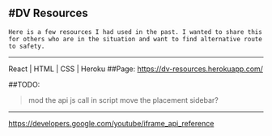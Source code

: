 #DV Resources 
-------------------------------------------------------------------------------------------------------------------------------------------------------------------------    

    Here is a few resources I had used in the past. I wanted to share this for others who are in the situation and want to find alternative route to safety.
-------------------------------------------------------------------------------------------------------------------------------------------------------------------------    
React | HTML | CSS | Heroku
##Page: 
https://dv-resources.herokuapp.com/ 

##TODO:
>mod the api js call in script
>move the placement
>sidebar? 
 -------
 https://developers.google.com/youtube/iframe_api_reference